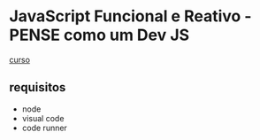 # JavaScript Funcional e Reativo - PENSE como um Dev JS

[curso](https://udemy.com/course/javascript-funcional)

## requisitos

* node
* visual code
* code runner
